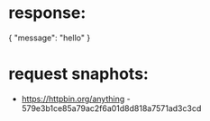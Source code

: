 # response:

{
    "message": "hello"
}

# request snaphots:

 * https://httpbin.org/anything - 579e3b1ce85a79ac2f6a01d8d818a7571ad3c3cd
